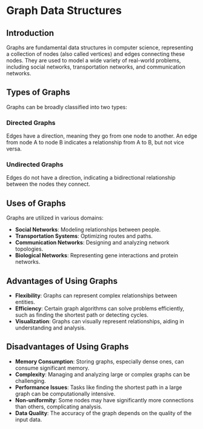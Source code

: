 # Graph Data Structures

## Introduction

Graphs are fundamental data structures in computer science, representing a collection of nodes (also called vertices) and edges connecting these nodes. They are used to model a wide variety of real-world problems, including social networks, transportation networks, and communication networks.

## Types of Graphs

Graphs can be broadly classified into two types:

### Directed Graphs

Edges have a direction, meaning they go from one node to another. An edge from node A to node B indicates a relationship from A to B, but not vice versa.

### Undirected Graphs

Edges do not have a direction, indicating a bidirectional relationship between the nodes they connect.

## Uses of Graphs

Graphs are utilized in various domains:

- **Social Networks**: Modeling relationships between people.
- **Transportation Systems**: Optimizing routes and paths.
- **Communication Networks**: Designing and analyzing network topologies.
- **Biological Networks**: Representing gene interactions and protein networks.

## Advantages of Using Graphs

- **Flexibility**: Graphs can represent complex relationships between entities.
- **Efficiency**: Certain graph algorithms can solve problems efficiently, such as finding the shortest path or detecting cycles.
- **Visualization**: Graphs can visually represent relationships, aiding in understanding and analysis.

## Disadvantages of Using Graphs

- **Memory Consumption**: Storing graphs, especially dense ones, can consume significant memory.
- **Complexity**: Managing and analyzing large or complex graphs can be challenging.
- **Performance Issues**: Tasks like finding the shortest path in a large graph can be computationally intensive.
- **Non-uniformity**: Some nodes may have significantly more connections than others, complicating analysis.
- **Data Quality**: The accuracy of the graph depends on the quality of the input data.
